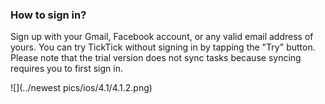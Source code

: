 ### How to sign in?

Sign up with your Gmail, Facebook account, or any valid email address of yours. You can try TickTick without signing in by tapping the "Try" button. Please note that the trial version does not sync tasks because syncing requires you to first sign in.

![](../newest pics/ios/4.1/4.1.2.png)